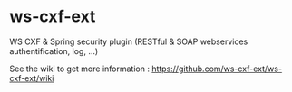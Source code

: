 # ws-cxf-ext

WS CXF &amp; Spring security plugin (RESTful &amp; SOAP webservices authentification, log, ...)

See the wiki to get more information : https://github.com/ws-cxf-ext/ws-cxf-ext/wiki
